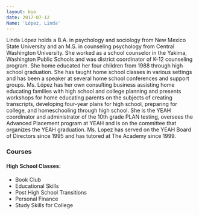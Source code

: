 ```yaml
---
layout: bio
date: 2017-07-12
Name: 'López, Linda'
---
```

Linda López holds a B.A. in psychology and sociology from New Mexico State University and an M.S. in counseling psychology from Central Washington University. She worked as a school counselor in the Yakima, Washington Public Schools and was district coordinator of K-12 counseling program. She home educated her four children from 1988 through high school graduation. She has taught home school classes in various settings and has been a speaker at several home school conferences and support groups. Ms. López has her own consulting business assisting home educating families with high school and college planning and presents workshops for home educating parents on the subjects of creating transcripts, developing four-year plans for high school, preparing for college, and homeschooling through high school. She is the YEAH coordinator and administrator of the 10th grade PLAN testing, oversees the Advanced Placement program at YEAH and is on the committee that organizes the YEAH graduation. Ms. Lopez has served on the YEAH Board of Directors since 1995 and has tutored at The Academy since 1999.

### Courses
#### High School Classes:  
* Book Club
* Educational Skills
* Post High School Transitions
* Personal Finance
* Study Skills for College
